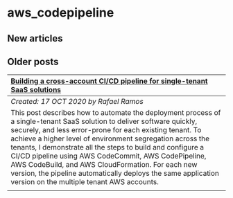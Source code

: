 # aws_codepipeline

## New articles

## Older posts
| [Building a cross-account CI/CD pipeline for single-tenant SaaS solutions](https://aws.amazon.com/blogs/devops/cross-account-ci-cd-pipeline-single-tenant-saas/) |
|:----------|
| *Created: 17 OCT 2020 by Rafael Ramos* | 
| This post describes how to automate the deployment process of a single-tenant SaaS solution to deliver software quickly, securely, and less error-prone for each existing tenant. To achieve a higher level of environment segregation across the tenants, I demonstrate all the steps to build and configure a CI/CD pipeline using AWS CodeCommit, AWS CodePipeline, AWS CodeBuild, and AWS CloudFormation. For each new version, the pipeline automatically deploys the same application version on the multiple tenant AWS accounts. | 
|  | 

